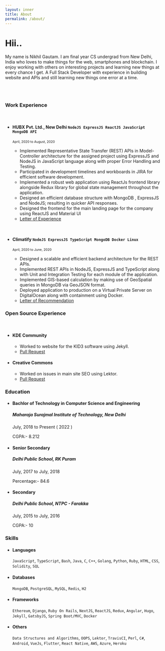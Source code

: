 ```yaml
---
layout: inner
title: About
permalink: /about/
---
```


# Hii..

My name is Nikhil Gautam. I am final year CS undergrad from New Delhi, India who loves to make things for the web, smartphones and blockchain. I enjoy working with others on interesting projects and learning new things at every chance I get. A Full Stack Developer with experience in building website and APIs and still learning new things one error at a time.

<br />
<br />

### Work Experience

<br />

- #### HUBX Pvt. Ltd., New Delhi `NodeJS ExpressJS ReactJS JavaScript MongoDB API`

  <span style="font-size:0.75em;">April, 2020 to August, 2020 </span>

  - Implemented Representative State Transfer (REST) APIs in Model-Controller architecture for the assigned project using ExpressJS and NodeJS in JavaScript language along with proper Error Handling and Testing.
  - Participated in development timelines and workboards in JIRA for efficient software development.
  - Implemented a robust web application using ReactJs frontend library alongside Redux library for global state management throughout the application.
  - Designed an efficient database structure with MongoDB , ExpressJS and NodeJS; resulting in quicker API responses.
  - Designed the frontend for the main landing page for the company using ReactJS and Material UI
  - [Letter of Experience](https://drive.google.com/file/d/1KPMWNrIsXKqE0hfkrpjVfnm2p67OUoD5/view?usp=sharing)

<br/>

- #### Climatify `NodeJS ExpressJS TypeScript MongoDB Docker Linux`

  <span style="font-size:0.75em;">April, 2020 to June, 2020 </span>

  - Designed a scalable and efficient backend architecture for the REST APIs.
  - Implemented REST APIs in NodeJS, ExpressJS and TypeScript along with Unit and Integration Testing for each module of the application.
  - Implemented GIS-based calculation by making use of GeoSpatial queries in MongoDB via GeoJSON format.
  - Deployed application to production on a Virtual Private Server on DigitalOcean along with containment using Docker.
  - [Letter of Recommendation](https://drive.google.com/file/d/1HJhT9hLbVmFvlrnKHA7Z82W2JEpvSZ8B/view?usp=sharing)

### Open Source Experience

<br />

- #### KDE Community

  - Worked to website for the KID3 software using Jekyll.
  - [Pull Request](https://invent.kde.org/websites/kid3-kde-org/-/commit/f3c5629202b9741d574307a69d7ab30ba0dd24c2)

- #### Creative Commons
  - Worked on issues in main site SEO using Lektor.
  - [Pull Request](https://github.com/creativecommons/creativecommons.github.io-source/pull/201)

### Education

- #### Bachlor of Technology in Computer Science and Engineering

  ##### _Maharaja Surajmal Institute of Technology, New Delhi_

  <p style="font-size:1em;">July, 2018 to Present ( 2022 ) </p>
  <p style="font-size:1em;">CGPA:- 8.212 </p>

- #### Senior Secondary

  ##### _Delhi Public School, RK Puram_

  <p style="font-size:1em;">July, 2017 to July, 2018 </p>
  <p style="font-size:1em;">Percentage:- 84.6 </p>

- #### Secondary
  ##### _Delhi Public School, NTPC - Farakka_
  <p style="font-size:1em;">July, 2015 to July, 2016 </p>
  <p style="font-size:1em;">CGPA:- 10 </p>

### Skills

- #### Languages

  `JavaScript`, `TypeScript`, `Bash`,
  `Java`, `C`, `C++`, `Golang`,
  `Python`, `Ruby`, `HTML`, `CSS`,
  `Solidity`, `SQL`

- #### Databases

  `MongoDB`, `PostgreSQL`, `MySQL`, `Redis`, `H2`

- #### Frameworks

  `Ethereum`, `Django`,
  `Ruby On Rails`, `NextJS`,
  `ReactJS`, `Redux`,
  `Angular`, `Hugo`,
  `Jekyll`, `GatsbyJS`,
  `Spring Boot/MVC`, `Docker`

- #### Others
  `Data Structures and Algorithms`,
  `OOPS`,
  `Lektor`, `TravisCI`, `Perl`,
  `C#`, `Android`, `VueJs`,
  `Flutter`, `React Native`,
  `AWS`, `Azure`, `Heroku`
